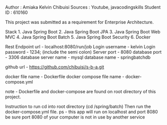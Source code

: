 Author : Amiaka Kelvin Chibuisi
Sources : Youtube, javacodingskills
Student ID : 610160

This project was submitted as a requirement for Enterprise Architecture.

Stack
    1. Java Spring Boot
    2. Java Spring Boot JPA
    3. Java Spring Boot Web MVC
    4. Java Spring Boot Batch
    5. Java Spring Boot Security
    6. Docker


Rest Endpoint url - localhost:8080/run/job
Login username - kelvin
Login password - 1234;  (include the semi colon)
Server port - 8080
database port - 3306
database server name - mysql
database name - springbatchdb

github url - https://github.com/chibuisi/s-b-a.git


docker file name - Dockerfile
docker compose file name - docker-compose.yml

note - Dockerfile and docker-compose are found on root directory of this project.

Instruction to run
    cd into root directory (cd /spring/batch)
    Then run the docker-compose.yml file.
    ps - this app will run on localhost and port 8080
    be sure port 8080 of your computer is not in use by another service